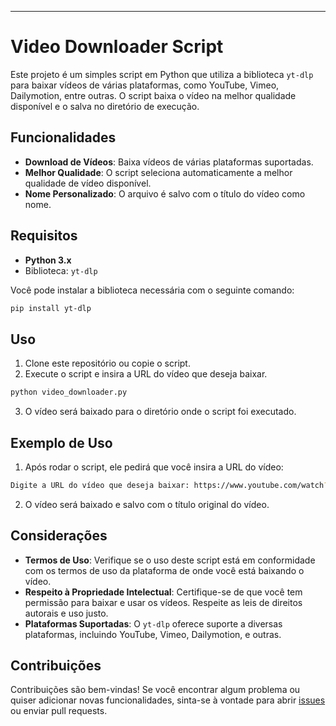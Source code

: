 
---

# Video Downloader Script

Este projeto é um simples script em Python que utiliza a biblioteca `yt-dlp` para baixar vídeos de várias plataformas, como YouTube, Vimeo, Dailymotion, entre outras. O script baixa o vídeo na melhor qualidade disponível e o salva no diretório de execução.

## Funcionalidades
- **Download de Vídeos**: Baixa vídeos de várias plataformas suportadas.
- **Melhor Qualidade**: O script seleciona automaticamente a melhor qualidade de vídeo disponível.
- **Nome Personalizado**: O arquivo é salvo com o título do vídeo como nome.

## Requisitos
- **Python 3.x**
- Biblioteca: `yt-dlp`

Você pode instalar a biblioteca necessária com o seguinte comando:

```bash
pip install yt-dlp
```

## Uso
1. Clone este repositório ou copie o script.
2. Execute o script e insira a URL do vídeo que deseja baixar.
   
```bash
python video_downloader.py
```

3. O vídeo será baixado para o diretório onde o script foi executado.

## Exemplo de Uso

1. Após rodar o script, ele pedirá que você insira a URL do vídeo:

```bash
Digite a URL do vídeo que deseja baixar: https://www.youtube.com/watch?v=example
```

2. O vídeo será baixado e salvo com o título original do vídeo.

## Considerações
- **Termos de Uso**: Verifique se o uso deste script está em conformidade com os termos de uso da plataforma de onde você está baixando o vídeo.
- **Respeito à Propriedade Intelectual**: Certifique-se de que você tem permissão para baixar e usar os vídeos. Respeite as leis de direitos autorais e uso justo.
- **Plataformas Suportadas**: O `yt-dlp` oferece suporte a diversas plataformas, incluindo YouTube, Vimeo, Dailymotion, e outras.

## Contribuições
Contribuições são bem-vindas! Se você encontrar algum problema ou quiser adicionar novas funcionalidades, sinta-se à vontade para abrir [issues](https://github.com/seuusuario/seu-repositorio/issues) ou enviar pull requests.
